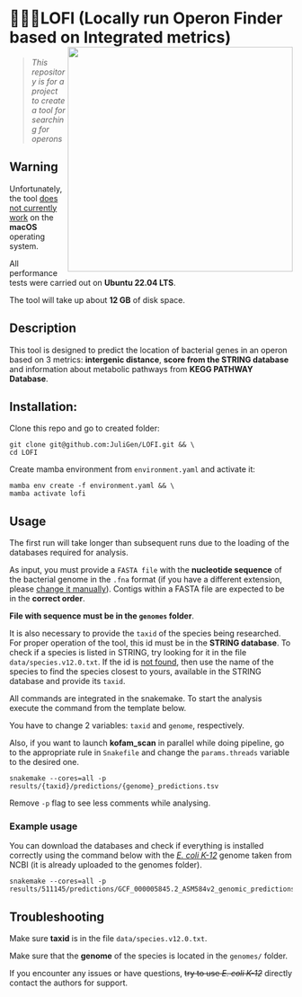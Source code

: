 # 👩🏻‍💻LOFI (Locally run Operon Finder based on Integrated metrics) <img src ='https://papik.pro/uploads/posts/2021-12/1639240390_33-papik-pro-p-dinozavr-klipart-33.png' width =400 align="right">
> *This repository is for a project to create a tool for searching for operons*

## Warning

Unfortunately, the tool <u>does not currently work</u> on the **macOS** operating system.

All performance tests were carried out on **Ubuntu 22.04 LTS**.

The tool will take up about **12 GB** of disk space.

## Description

This tool is designed to predict the location of bacterial genes in an operon based on 3 metrics: 
**intergenic distance**, **score from the STRING database** and information about metabolic pathways 
from **KEGG PATHWAY Database**.

## Installation:

Clone this repo and go to created folder: 

```shell
git clone git@github.com:JuliGen/LOFI.git && \
cd LOFI
```

Create mamba environment from `environment.yaml` and activate it:

```shell
mamba env create -f environment.yaml && \
mamba activate lofi
```

## Usage

The first run will take longer than subsequent runs due to the loading of the databases required for analysis.

As input, you must provide a `FASTA file` with the **nucleotide sequence** of the bacterial genome in the `.fna` format 
(if you have a different extension, please <u>change it manually</u>). 
Contigs within a FASTA file are expected to be in the **correct order**.

**File with sequence must be in the `genomes` folder**.

It is also necessary to provide the `taxid` of the species being researched. 
For proper operation of the tool, this id must be in the **STRING database**. 
To check if a species is listed in STRING, try looking for it in the file `data/species.v12.0.txt`.
If the id is <u>not found</u>, then use the name of the species to find the species closest to yours, available 
in the STRING database and provide its `taxid`.

All commands are integrated in the snakemake. To start the analysis execute the command from the template below. 

You have to change 2 variables: `taxid` and `genome`, respectively.

Also, if you want to launch **kofam_scan** in parallel while doing pipeline, go to the appropriate rule in `Snakefile`
and change the `params.threads` variable to the desired one.

```shell
snakemake --cores=all -p results/{taxid}/predictions/{genome}_predictions.tsv
```

Remove `-p` flag to see less comments while analysing.

### Example usage

You can download the databases and check if everything is installed correctly using the command below 
with the [_E. coli K-12_](https://www.ncbi.nlm.nih.gov/datasets/taxonomy/511145/) genome taken from NCBI 
(it is already uploaded to the genomes folder).

```shell
snakemake --cores=all -p results/511145/predictions/GCF_000005845.2_ASM584v2_genomic_predictions.tsv
```

## Troubleshooting

Make sure **taxid** is in the file `data/species.v12.0.txt`.

Make sure that the **genome** of the species is located in the `genomes/` folder.

If you encounter any issues or have questions, ~~try to use _E. coli K-12_~~ directly contact the authors for support.
